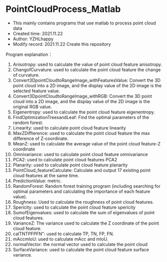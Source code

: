 # PointCloudProcess_Matlab
- This mainly contains programs that use matlab to process point cloud data
- Created time: 2021.11.22
- Author: YZHLhappy
- Modify record: 2021.11.22 Create this repository

Program explanation：
  1. Anisotropy: used to calculate the value of point cloud feature anisotropy.
  2. ChangofCurvature: used to calculate the point cloud feature the change of curvature.
  3. Convert3DpointCloudtoRangeImage_withFeaturesValue: Convert the 3D point cloud into a 2D image, and the display value of the 2D image is the selected feature value.
  5. Convert3DpointCloudtoRangeImage_withRGB: Convert the 3D point cloud into a 2D image, and the display value of the 2D image is the original RGB value.
  6. Eigenentropy: used to calculate the point cloud feature eigenentropy.
  7. FindOptimizationTreesandLeaf: Find the optimal parameters of the random forest.
  8. Linearity: used to calculate point cloud feature linearity
  9. MaxZDiffierence: used to calculate the point cloud feature the max difference of Z-coordinate.
  10. MeanZ: used to calculate the average value of the point cloud feature-Z coordinate
  11. Omnivariance: used to calculate point cloud feature omnivariance
  12. PCA2: used to calculate point cloud features PCA2
  13. Planarity: used to calculate point cloud feature planarity
  14. PointCloud_featureCalculate: Calculate and output 17 existing point cloud features at the same time.
  15. PredictionValue: metric.
  16. RandomForest: Random forest training program (including searching for optimal parameters and calculating the importance of each feature value).
  17. Roughness: Used to calculate the roughness of point cloud features.
  18. Spericity: used to calculate the point cloud feature spericity
  19. SumofEigenvalues: used to calculate the sum of eigenvalues ​​of point cloud features.
  20. VarianceZ: The variance used to calculate the Z coordinate of the point cloud feature.
  21. calTNTPFPFN": used to calculate TP, TN, FP, FN.
  22. mAccmIoU: used to calculate mAcc and mIoU.
  23. normalVector: the normal vector used to calculate the point cloud
  24. SurfaceVariance: used to calculate the point cloud feature surface variance.
